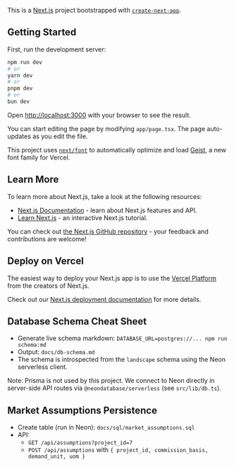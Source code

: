 This is a [Next.js](https://nextjs.org) project bootstrapped with [`create-next-app`](https://nextjs.org/docs/app/api-reference/cli/create-next-app).

## Getting Started

First, run the development server:

```bash
npm run dev
# or
yarn dev
# or
pnpm dev
# or
bun dev
```

Open [http://localhost:3000](http://localhost:3000) with your browser to see the result.

You can start editing the page by modifying `app/page.tsx`. The page auto-updates as you edit the file.

This project uses [`next/font`](https://nextjs.org/docs/app/building-your-application/optimizing/fonts) to automatically optimize and load [Geist](https://vercel.com/font), a new font family for Vercel.

## Learn More

To learn more about Next.js, take a look at the following resources:

- [Next.js Documentation](https://nextjs.org/docs) - learn about Next.js features and API.
- [Learn Next.js](https://nextjs.org/learn) - an interactive Next.js tutorial.

You can check out [the Next.js GitHub repository](https://github.com/vercel/next.js) - your feedback and contributions are welcome!

## Deploy on Vercel

The easiest way to deploy your Next.js app is to use the [Vercel Platform](https://vercel.com/new?utm_medium=default-template&filter=next.js&utm_source=create-next-app&utm_campaign=create-next-app-readme) from the creators of Next.js.

Check out our [Next.js deployment documentation](https://nextjs.org/docs/app/building-your-application/deploying) for more details.

## Database Schema Cheat Sheet

- Generate live schema markdown: `DATABASE_URL=postgres://... npm run schema:md`
- Output: `docs/db-schema.md`
- The schema is introspected from the `landscape` schema using the Neon serverless client.

Note: Prisma is not used by this project. We connect to Neon directly in server-side API routes via `@neondatabase/serverless` (see `src/lib/db.ts`).

## Market Assumptions Persistence

- Create table (run in Neon): `docs/sql/market_assumptions.sql`
- API:
  - `GET /api/assumptions?project_id=7`
  - `POST /api/assumptions` with `{ project_id, commission_basis, demand_unit, uom }`
